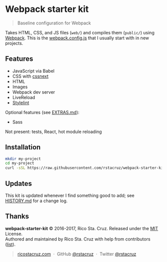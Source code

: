 # Webpack starter kit

> Baseline configuration for Webpack

Takes HTML, CSS, and JS files (`web/`) and compiles them (`public/`) using [Webpack]. This is the [webpack.config.js] that I usually start with in new projects.

[Webpack]: https://webpack.github.io/
[webpack.config.js]: webpack.config.js

## Features

- JavaScript via Babel
- CSS with [cssnext]
- HTML
- Images
- Webpack dev server
- LiveReload
- [Stylelint]

Optional features (see [EXTRAS.md](EXTRAS.md)):

- Sass

Not present: tests, React, hot module reloading

[cssnext]: http://cssnext.io/
[Stylelint]: http://stylelint.io/

## Installation

```sh
mkdir my-project
cd my-project
curl -sSL https://raw.githubusercontent.com/rstacruz/webpack-starter-kit/master/_extras/install.sh | bash
```

## Updates

This kit is updated whenever I find something good to add; see [HISTORY.md](HISTORY.md) for a change log.

## Thanks

**webpack-starter-kit** © 2016-2017, Rico Sta. Cruz. Released under the [MIT] License.<br>
Authored and maintained by Rico Sta. Cruz with help from contributors ([list][contributors]).

> [ricostacruz.com](http://ricostacruz.com) &nbsp;&middot;&nbsp;
> GitHub [@rstacruz](https://github.com/rstacruz) &nbsp;&middot;&nbsp;
> Twitter [@rstacruz](https://twitter.com/rstacruz)

[MIT]: http://mit-license.org/
[contributors]: http://github.com/rstacruz/webpack-starter-kit/contributors
